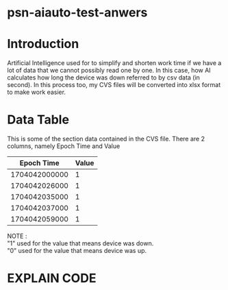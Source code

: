 # psn-aiauto-test-anwers

Introduction
=============

Artificial Intelligence used for to simplify and shorten work time if we have a lot of data that we cannot possibly read one by one. 
In this case, how AI calculates how long the device was down referred to by csv data (in second). 
In this process too, my CVS files will be converted into xlsx format to make work easier.

Data Table
===========

This is some of the section data contained in the CVS file. There are 2 columns, namely Epoch Time and Value

| Epoch Time    | Value       |
|---------------|------------ |
| 1704042000000 | 1           |
| 1704042026000 | 1           |
| 1704042035000 | 1           |
| 1704042037000 | 1           |
| 1704042059000 | 1           |

NOTE : <br>
"1" used for the value that means device was down. <br>
"0" used for the value that means device was up. <br>

EXPLAIN CODE
============


